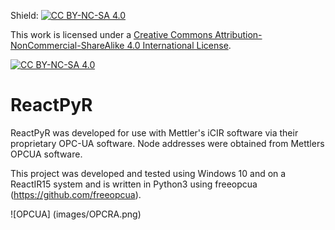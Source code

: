 Shield: [![CC BY-NC-SA 4.0][cc-by-nc-sa-shield]][cc-by-nc-sa]

This work is licensed under a
[Creative Commons Attribution-NonCommercial-ShareAlike 4.0 International License][cc-by-nc-sa].

[![CC BY-NC-SA 4.0][cc-by-nc-sa-image]][cc-by-nc-sa]

[cc-by-nc-sa]: http://creativecommons.org/licenses/by-nc-sa/4.0/
[cc-by-nc-sa-image]: https://licensebuttons.net/l/by-nc-sa/4.0/88x31.png
[cc-by-nc-sa-shield]: https://img.shields.io/badge/License-CC%20BY--NC--SA%204.0-lightgrey.svg

# ReactPyR

ReactPyR was developed for use with Mettler's iCIR software via their proprietary OPC-UA software. Node addresses were obtained from Mettlers OPCUA software. 

This project was developed and tested using Windows 10 and on a ReactIR15 system and is written in Python3 using freeopcua (https://github.com/freeopcua). 

![OPCUA] (images/OPCRA.png)


